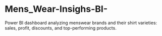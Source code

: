 # Mens_Wear-Insighs-BI-
Power BI dashboard analyzing  menswear brands and their shirt varieties: sales, profit, discounts, and top-performing products.
